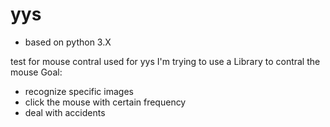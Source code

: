 # yys
- based on python 3.X

test for mouse contral used for yys
I'm trying to use a Library to contral the mouse
Goal:
- recognize specific images
- click the mouse with certain frequency
- deal with accidents
